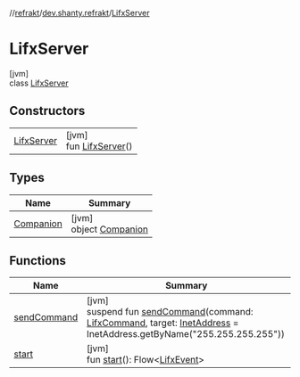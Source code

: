 //[refrakt](../../../index.md)/[dev.shanty.refrakt](../index.md)/[LifxServer](index.md)

# LifxServer

[jvm]\
class [LifxServer](index.md)

## Constructors

| | |
|---|---|
| [LifxServer](-lifx-server.md) | [jvm]<br>fun [LifxServer](-lifx-server.md)() |

## Types

| Name | Summary |
|---|---|
| [Companion](-companion/index.md) | [jvm]<br>object [Companion](-companion/index.md) |

## Functions

| Name | Summary |
|---|---|
| [sendCommand](send-command.md) | [jvm]<br>suspend fun [sendCommand](send-command.md)(command: [LifxCommand](../../dev.shanty.refrakt.messages/-lifx-command/index.md), target: [InetAddress](https://docs.oracle.com/javase/8/docs/api/java/net/InetAddress.html) = InetAddress.getByName(&quot;255.255.255.255&quot;)) |
| [start](start.md) | [jvm]<br>fun [start](start.md)(): Flow&lt;[LifxEvent](../../dev.shanty.refrakt.messages/-lifx-event/index.md)&gt; |
